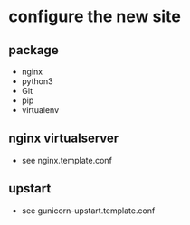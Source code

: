 configure the new site
======================

## package

* nginx
* python3
* Git
* pip
* virtualenv

## nginx virtualserver

* see nginx.template.conf

## upstart

* see gunicorn-upstart.template.conf
